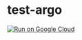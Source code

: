 # test-argo

[![Run on Google Cloud](https://deploy.cloud.run/button.svg)](https://deploy.cloud.run)